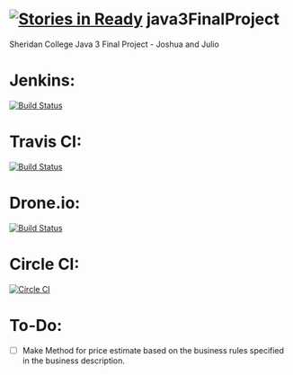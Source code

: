 [![Stories in Ready](https://badge.waffle.io/juliosueiras/java3finalproject.png?label=ready&title=Ready)](https://waffle.io/juliosueiras/java3finalproject)
java3FinalProject
=================

Sheridan College Java 3 Final Project - Joshua and Julio

Jenkins:
====
[![Build Status](http://juliosueirasstuff.me:8080/job/julioRepoJava3FinalProject/badge/icon)](http://juliosueirasstuff.me:8080/job/julioRepoJava3FinalProject/)

Travis CI:
======
[![Build Status](https://travis-ci.org/juliosueiras/java3FinalProject.svg)](https://travis-ci.org/juliosueiras/java3FinalProject)

Drone.io:
=====
[![Build Status](https://drone.io/github.com/juliosueiras/java3FinalProject/status.png)](https://drone.io/github.com/juliosueiras/java3FinalProject/latest)

Circle CI:
=====
[![Circle CI](https://circleci.com/gh/juliosueiras/java3FinalProject.svg?style=svg)](https://circleci.com/gh/juliosueiras/java3FinalProject)

To-Do:
=====
* [ ] Make Method for price estimate based on the business rules specified in the business description.
